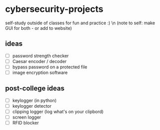 # cybersecurity-projects
self-study outside of classes for fun and practice :) \n
(note to self: make GUI for both - or add to website)

## ideas
- [ ] password strength checker
- [ ] Caesar encoder / decoder
- [ ] bypass password on a protected file
- [ ] image encryption software

## post-college ideas
- [ ] keylogger (in python)
- [ ] keylogger detector
- [ ] clipping logger (log what's on your clipbord)
- [ ] screen logger
- [ ] RFID blocker 
